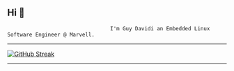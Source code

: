 ## Hi 👋
                                     I'm Guy Davidi an Embedded Linux Software Engineer @ Marvell.

---
<!-- ![Top Langs](https://github-readme-stats.vercel.app/api?username=guy-davidi&theme=algolia&show_icons=true) -->

 [![GitHub Streak](http://github-readme-streak-stats.herokuapp.com?user=guy-davidi&theme=dark&background=000000)](https://git.io/streak-stats)

---
<!--

   📫 •[Linkedin](https://www.linkedin.com/in/guy-davidi/) •
